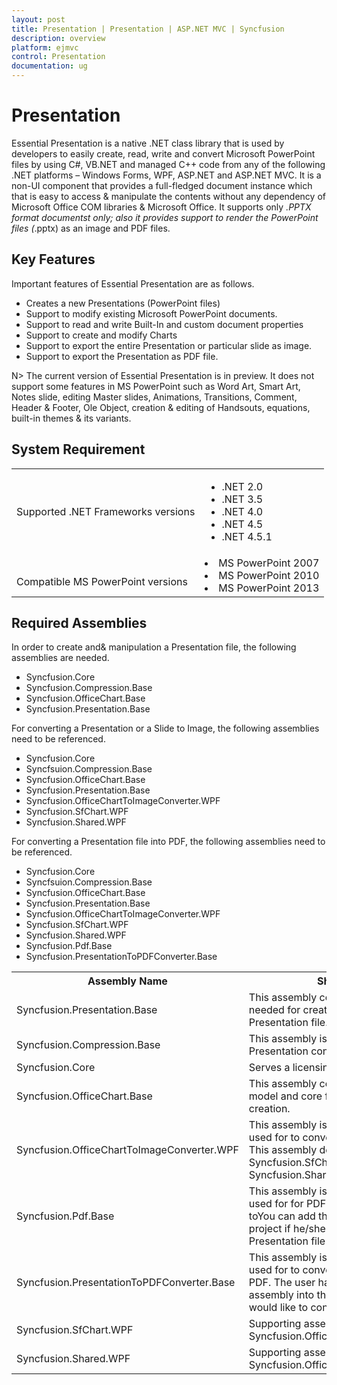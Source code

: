 ```yaml
---
layout: post
title: Presentation | Presentation | ASP.NET MVC | Syncfusion
description: overview
platform: ejmvc
control: Presentation
documentation: ug
---
```


# Presentation

Essential Presentation is a native .NET class library that is used by developers to easily create, read, write and convert Microsoft PowerPoint files by using C#, VB.NET and managed C++ code from any of the following .NET platforms – Windows Forms, WPF, ASP.NET and ASP.NET MVC. It is a non-UI component that provides a full-fledged document instance which that is easy to access & manipulate the contents without any dependency of Microsoft Office COM libraries & Microsoft Office. It supports only *.PPTX format documentst only; also it provides support to render the PowerPoint files (*.pptx) as an image and PDF files.

## Key Features

Important features of Essential Presentation are as follows.

* Creates a new Presentations (PowerPoint files)
* Support to modify existing Microsoft PowerPoint documents.
* Support to read and write Built-In and custom document properties
* Support to create and modify Charts
* Support to export the entire Presentation or particular slide as image.
* Support to export the Presentation as PDF file.


N> The current version of Essential Presentation is in preview. It does not support some features in MS PowerPoint such as Word Art, Smart Art, Notes slide, editing Master slides, Animations, Transitions, Comment, Header & Footer, Ole Object, creation & editing of Handsouts, equations, built-in themes & its variants.

## System Requirement

<table>
<tr>
<td>
Supported .NET Frameworks versions</td><td>
<ul> <li>.NET 2.0</li><li>.NET 3.5 </li><li> .NET 4.0 </li> <li>.NET 4.5 </li><li>.NET 4.5.1</li></ul></td></tr>
<tr>
<td>
<br>Compatible MS PowerPoint versions</td><td>
<li> MS PowerPoint 2007</li><li> MS PowerPoint 2010</li><li> MS PowerPoint 2013</li></td></tr>
</table>



## Required Assemblies

In order to create and& manipulation a Presentation file, the following assemblies are needed.



* Syncfusion.Core
* Syncfusion.Compression.Base
* Syncfusion.OfficeChart.Base
* Syncfusion.Presentation.Base



For converting a Presentation or a Slide to Image, the following assemblies need to be referenced.



* Syncfusion.Core
* Syncfsuion.Compression.Base
* Syncfusion.OfficeChart.Base
* Syncfusion.Presentation.Base
* Syncfusion.OfficeChartToImageConverter.WPF
* Syncfusion.SfChart.WPF
* Syncfusion.Shared.WPF



For converting a Presentation file into PDF, the following assemblies need to be referenced.

* Syncfusion.Core
* Syncfsuion.Compression.Base
* Syncfusion.OfficeChart.Base
* Syncfusion.Presentation.Base
* Syncfusion.OfficeChartToImageConverter.WPF
* Syncfusion.SfChart.WPF
* Syncfusion.Shared.WPF
* Syncfusion.Pdf.Base
* Syncfusion.PresentationToPDFConverter.Base



<table>
<tr>
<th>
Assembly Name</th><th>
Short Description</th></tr>
<tr>
<td>
Syncfusion.Presentation.Base</td><td>
This assembly contains the core features needed for creating, reading, manipulating a Presentation file.</td></tr>
<tr>
<td>
Syncfusion.Compression.Base</td><td>
This assembly is used to package the Presentation contents.</td></tr>
<tr>
<td>
Syncfusion.Core</td><td>
Serves a licensing component.</td></tr>
<tr>
<td>
Syncfusion.OfficeChart.Base</td><td>
This assembly contains the Office Chart Object model and core features needed for chart creation.</td></tr>
<tr>
<td>
Syncfusion.OfficeChartToImageConverter.WPF</td><td>
This assembly is an optional one. It is meant used for to converting Office Chart into Image. This assembly depends on Syncfusion.SfChart.WPF and Syncfusion.Shared.WPF for chart conversion.</td></tr>
<tr>
<td>
Syncfusion.Pdf.Base</td><td>
This assembly is an optional one. It is meant used for for PDF file creation. The user has toYou can add this assembly into their your project if he/she would like to convert Presentation file to PDF.</td></tr>
<tr>
<td>
Syncfusion.PresentationToPDFConverter.Base</td><td>
This assembly is an optional one. It is meant used for to converting Presentation file into PDF. The user hasYou can to add this assembly into their your project if he/she would like to convert Presentation file to PDF.</td></tr>
<tr>
<td>
Syncfusion.SfChart.WPF</td><td>
Supporting assembly for Syncfusion.OfficeChartToImageConverter.WPF</td></tr>
<tr>
<td>
Syncfusion.Shared.WPF</td><td>
Supporting assembly for Syncfusion.OfficeChartToImageConverter.WPF</td></tr>
</table>


